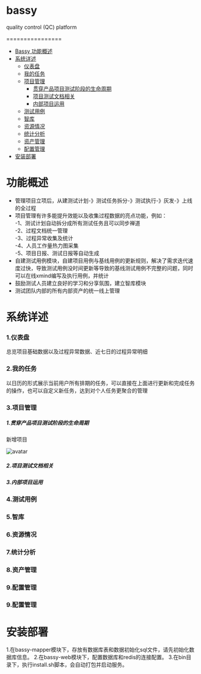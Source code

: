 # bassy
quality control (QC) platform

================


<!-- MarkdownTOC -->

- [Bassy 功能概述](#功能概述)  
- [系统详述](#系统详述)
    - [仪表盘](#仪表盘)
    - [我的任务](#我的任务)
    - [项目管理](#项目管理)
        - [贯穿产品项目测试阶段的生命周期](#贯穿产品项目测试阶段的生命周期)
        - [项目测试文档相关](#项目测试文档相关)
        - [内部项目运用](#内部项目运用)
    - [测试用例](#测试用例)
    - [智库](#智库)
    - [资源情况](#资源情况)
    - [统计分析](#统计分析)
    - [资产管理](#资产管理)
    - [配置管理](#配置管理)
- [安装部署](#安装部署) 
<!-- /MarkdownTOC -->

<h1 name="功能概述">功能概述</h1>

- 管理项目立项后，从建测试计划-》测试任务拆分-》测试执行-》灰发-》上线的全过程
- 项目管理有许多能提升效能以及收集过程数据的亮点功能，例如：  
      -1、测试计划自动拆分成所有测试任务且可以同步禅道  
      -2、过程文档统一管理  
      -3、过程异常收集及统计  
      -4、人员工作量热力图采集  
      -5、项目日报、测试日报等自动生成
- 自建测试用例模块，自建项目用例与基线用例的更新规则，解决了需求迭代速度过快，导致测试用例没时间更新等导致的基线测试用例不完整的问题，同时可以在线xmind编写及执行用例，并统计
- 鼓励测试人员建立良好的学习和分享氛围，建立智库模块
- 测试团队内部的所有内部资产的统一线上管理

<h1 name="系统详述">系统详述</h1>
<h3 name="仪表盘">1.仪表盘</h3>
    总览项目基础数据以及过程异常数据、近七日的过程异常明细
<h3 name="我的任务">2.我的任务</h3>
    以日历的形式展示当前用户所有排期的任务，可以直接在上面进行更新和完成任务的操作，也可以自定义新任务，达到对个人任务更聚合的管理
<h3 name="项目管理">3.项目管理</h3>
<h5 name="贯穿产品项目测试阶段的生命周期">1.贯穿产品项目测试阶段的生命周期</h5>  
<head>新增项目</head>  

![avatar](../bassy-new/readme-pic/1.png)   

<h5 name="项目测试文档相关">2.项目测试文档相关</h5>
<h5 name="内部项目运用">3.内部项目运用</h5>

<h3 name="测试用例">4.测试用例</h3>
<h3 name="智库">5.智库</h3>
<h3 name="资源情况">6.资源情况</h3>
<h3 name="统计分析">7.统计分析</h3>
<h3 name="资产管理">8.资产管理</h3>
<h3 name="配置管理">9.配置管理</h3>
<h3 name="配置管理">9.配置管理</h3>




<h1 name="安装部署">安装部署</h1>
1.在bassy-mapper模块下，存放有数据库表和数据初始化sql文件，请先初始化数据库信息。  
2.在bassy-web模块下，配置数据库和redis的连接配置。  
3.在bin目录下，执行install.sh脚本，会自动打包并启动服务。

